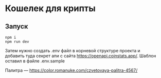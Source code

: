 # Кошелек для крипты

## Запуск

```
npm i
npm run dev
```
Затем нужно создать .env файл в корневой структуре проекта и добавить туда секрет апи с сайта https://openapi.coinstats.app/. Шаблон оставил в файле .env.sample

Палитра — https://color.romanuke.com/czvetovaya-palitra-4567/ 
